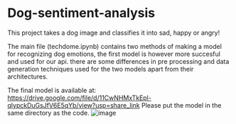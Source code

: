 # Dog-sentiment-analysis
This project takes a dog image and classifies it into sad, happy or angry!

The main file (techdome.ipynb) contains two methods of making a model for recognizing dog emotions, the first model is however more succesful and used for our api.
there are some differences in pre processing and data generation techniques used for the two models apart from their architectures.

The final model is available at: https://drive.google.com/file/d/11CwNHMxTkEpl-qlypckDuGsJfV6E5qYb/view?usp=share_link
Please put the model in the same directory as the code.
![image](https://github.com/Rakshit2214/Dog-sentiment-analysis/assets/75312508/1357b310-ebf2-4536-aad2-ab8ceb833d2a)

